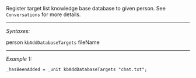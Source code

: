 Register target list knowledge base database to given person. See `Conversations` for more details.


---
*Syntaxes:*

person `kbAddDatabaseTargets` fileName

---
*Example 1:*

```sqf
_hasBeenAdded = _unit kbAddDatabaseTargets "chat.txt";
```